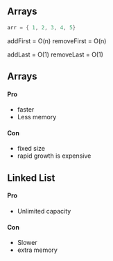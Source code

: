 
## Arrays

```java
arr = { 1, 2, 3, 4, 5}
```

addFirst =         O(n)
removeFirst =   O(n)

addLast =         O(1)
removeLast =   O(1)



## Arrays

#### Pro
- faster
- Less memory

#### Con
- fixed size
- rapid growth is expensive


## Linked List

#### Pro
- Unlimited capacity

#### Con
- Slower
- extra memory